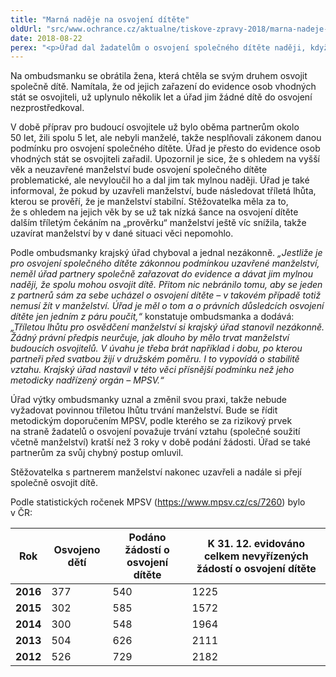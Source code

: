 ```yaml
---
title: "Marná naděje na osvojení dítěte"
oldUrl: "src/www.ochrance.cz/aktualne/tiskove-zpravy-2018/marna-nadeje-na-osvojeni-ditete"
date: 2018-08-22
perex: "<p>Úřad dal žadatelům o osvojení společného dítěte naději, když je zařadil do evidence osob vhodných stát se osvojiteli, přestože nebyli manželé a nesplňovali zákonnou podmínku pro osvojení společného dítěte. Úřad v rozhodnutí uvedl, že vzhledem k neuzavření sňatku může být osvojení problematické. Pokud by se však žadatelé rozhodli manželství uzavřít, úřad trval na tom, že až po třech letech od svatby zhodnotí stabilitu manželství a teprve pak by mohlo dojít ke zprostředkování osvojení.</p>"
---
```


<!-- imported from the old website -->

<p>Na ombudsmanku se obrátila žena, která chtěla se svým druhem osvojit společně dítě. Namítala, že od jejich zařazení do evidence osob vhodných stát se osvojiteli, už uplynulo několik let a úřad jim žádné dítě do osvojení nezprostředkoval. </p> <p>V době příprav pro budoucí osvojitele už bylo oběma partnerům okolo 50 let, žili spolu 5 let, ale nebyli manželé, takže nesplňovali zákonem danou podmínku pro osvojení společného dítěte. Úřad je přesto do evidence osob vhodných stát se osvojiteli zařadil. Upozornil je sice, že s ohledem na vyšší věk a neuzavřené manželství bude osvojení společného dítěte problematické, ale nevyloučil ho a dal jim tak mylnou naději. Úřad je také informoval, že pokud by uzavřeli manželství, bude následovat tříletá lhůta, kterou se prověří, že je manželství stabilní. Stěžovatelka měla za to, že s ohledem na jejich věk by se už tak nízká šance na osvojení dítěte dalším tříletým čekáním na „prověrku“ manželství ještě víc snížila, takže uzavírat manželství by v dané situaci věci nepomohlo.</p> <p>Podle ombudsmanky krajský úřad chyboval a jednal nezákonně. <i>„Jestliže je pro osvojení společného dítěte zákonnou podmínkou uzavřené manželství, neměl úřad partnery společně zařazovat do evidence a dávat jim mylnou naději, že spolu mohou osvojit dítě. Přitom nic nebránilo tomu, aby se jeden z partnerů sám za sebe ucházel o osvojení dítěte – v takovém případě totiž nemusí žít v manželství. Úřad je měl o tom a o právních důsledcích osvojení dítěte jen jedním z páru poučit,“</i> konstatuje ombudsmanka a dodává: <i>„Tříletou lhůtu pro osvědčení manželství si krajský úřad stanovil nezákonně. Žádný právní předpis neurčuje, jak dlouho by mělo trvat manželství budoucích osvojitelů. V úvahu je třeba brát například i dobu, po kterou partneři před svatbou žijí v družském poměru. I to vypovídá o stabilitě vztahu. Krajský úřad nastavil v této věci přísnější podmínku než jeho metodicky nadřízený orgán – MPSV.“</i></p> <p>Úřad výtky ombudsmanky uznal a změnil svou praxi, takže nebude vyžadovat povinnou tříletou lhůtu trvání manželství. Bude se řídit metodickým doporučením MPSV, podle kterého se za rizikový prvek na straně žadatelů o osvojení považuje trvání vztahu (společné soužití včetně manželství) kratší než 3 roky v době podání žádosti. Úřad se také partnerům za svůj chybný postup omluvil.</p> <p>Stěžovatelka s partnerem manželství nakonec uzavřeli a nadále si přejí společně osvojit dítě.</p> <p></p><p>Podle statistických ročenek MPSV (<a href="https://www.mpsv.cz/cs/7260" target="_blank">https://www.mpsv.cz/cs/7260</a>) bylo v ČR:</p><table summary="" class="obecna_varianata2" cellspacing="" cellpadding=""><thead><tr><th scope="col">Rok</th><th scope="col">Osvojeno dětí</th><th scope="col">Podáno žádostí o osvojení dítěte</th><th scope="col">K 31. 12. evidováno celkem nevyřízených žádostí o osvojení dítěte</th></tr></thead><tbody><tr><td><b>2016</b></td><td>377</td><td>540</td><td>1225</td></tr><tr><td><b>2015</b></td><td>302</td><td>585</td><td>1572</td></tr><tr><td><b>2014</b></td><td>300</td><td>548</td><td>1964</td></tr><tr><td><b>2013</b></td><td>504</td><td>626</td><td>2111</td></tr><tr><td><b>2012</b></td><td>526</td><td>729</td><td>2182</td></tr></tbody></table><br /><p></p>
